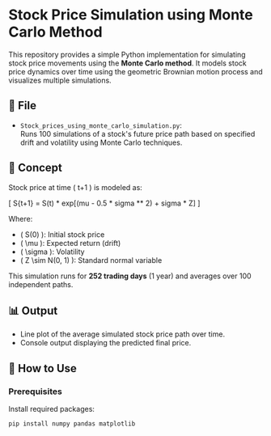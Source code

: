 # Stock Price Simulation using Monte Carlo Method

This repository provides a simple Python implementation for simulating stock price movements using the **Monte Carlo method**. It models stock price dynamics over time using the geometric Brownian motion process and visualizes multiple simulations.

## 📁 File

- `Stock_prices_using_monte_carlo_simulation.py`:  
  Runs 100 simulations of a stock's future price path based on specified drift and volatility using Monte Carlo techniques.

## 🧠 Concept

Stock price at time \( t+1 \) is modeled as:

\[
S{t+1} = S(t) * exp[(mu - 0.5 * sigma ** 2) + sigma * Z]
\]

Where:
- \( S(0) \): Initial stock price  
- \( \mu \): Expected return (drift)  
- \( \sigma \): Volatility  
- \( Z \sim N(0, 1) \): Standard normal variable

This simulation runs for **252 trading days** (1 year) and averages over 100 independent paths.

## 📊 Output

- Line plot of the average simulated stock price path over time.
- Console output displaying the predicted final price.

## 🔧 How to Use

### Prerequisites

Install required packages:

```bash
pip install numpy pandas matplotlib
